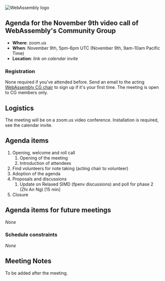 ![WebAssembly logo](/images/WebAssembly.png)

## Agenda for the November 9th video call of WebAssembly's Community Group

- **Where**: zoom.us
- **When**: November 9th, 5pm-6pm UTC (November 9th, 9am-10am Pacific Time)
- **Location**: *link on calendar invite*

### Registration

None required if you've attended before. Send an email to the acting [WebAssembly CG chair](mailto:webassembly-cg-chair@chromium.org)
to sign up if it's your first time. The meeting is open to CG members only.

## Logistics

The meeting will be on a zoom.us video conference.
Installation is required, see the calendar invite.

## Agenda items

1. Opening, welcome and roll call
    1. Opening of the meeting
    1. Introduction of attendees
1. Find volunteers for note taking (acting chair to volunteer)
1. Adoption of the agenda
1. Proposals and discussions
    1. Update on Relaxed SIMD (fpenv discussions) and poll for phase 2 (Zhi An Ng) [15 min]
1. Closure

## Agenda items for future meetings

*None*

### Schedule constraints

*None*

## Meeting Notes

To be added after the meeting.
